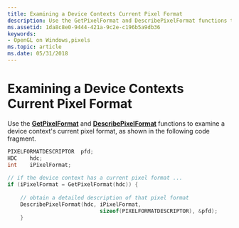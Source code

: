 ```yaml
---
title: Examining a Device Contexts Current Pixel Format
description: Use the GetPixelFormat and DescribePixelFormat functions to examine a device context's current pixel format, as shown in the following code fragment.
ms.assetid: 1da8c8e0-9444-421a-9c2e-c196b5a9db36
keywords:
- OpenGL on Windows,pixels
ms.topic: article
ms.date: 05/31/2018
---
```


# Examining a Device Contexts Current Pixel Format

Use the [**GetPixelFormat**](/windows/desktop/api/wingdi/nf-wingdi-getpixelformat) and [**DescribePixelFormat**](/windows/desktop/api/wingdi/nf-wingdi-describepixelformat) functions to examine a device context's current pixel format, as shown in the following code fragment.


```C++
PIXELFORMATDESCRIPTOR  pfd;
HDC    hdc;
int    iPixelFormat;
 
// if the device context has a current pixel format ...  
if (iPixelFormat = GetPixelFormat(hdc)) { 
 
    // obtain a detailed description of that pixel format  
    DescribePixelFormat(hdc, iPixelFormat, 
                             sizeof(PIXELFORMATDESCRIPTOR), &pfd); 
    }
```



 

 




